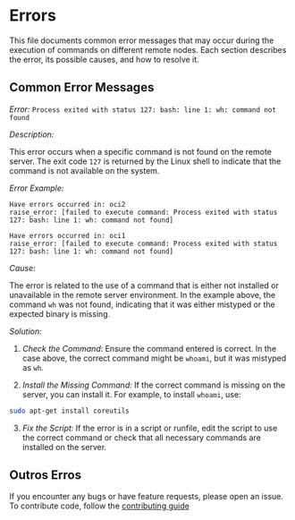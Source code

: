 # Errors

This file documents common error messages that may occur during the execution of commands on different remote nodes. Each section describes the error, its possible causes, and how to resolve it.

## Common Error Messages

*Error:* `Process exited with status 127: bash: line 1: wh: command not found`

*Description:*

This error occurs when a specific command is not found on the remote server. The exit code `127` is returned by the Linux shell to indicate that the command is not available on the system.

*Error Example:*

```plaintext
Have errors occurred in: oci2
raise_error: [failed to execute command: Process exited with status 127: bash: line 1: wh: command not found]
```

```plaintext
Have errors occurred in: oci1
raise_error: [failed to execute command: Process exited with status 127: bash: line 1: wh: command not found]
```

*Cause:*

The error is related to the use of a command that is either not installed or unavailable in the remote server environment. In the example above, the command `wh` was not found, indicating that it was either mistyped or the expected binary is missing.

*Solution:*

1. *Check the Command*: Ensure the command entered is correct. In the case above, the correct command might be `whoami`, but it was mistyped as `wh`.

2. *Install the Missing Command:* If the correct command is missing on the server, you can install it. For example, to install `whoami`, use:

```bash
sudo apt-get install coreutils
```

3. *Fix the Script:* If the error is in a script or runfile, edit the script to use the correct command or check that all necessary commands are installed on the server.


## Outros Erros

If you encounter any bugs or have feature requests, please open an issue. To contribute code, follow the [contributing guide](contributing.md)
